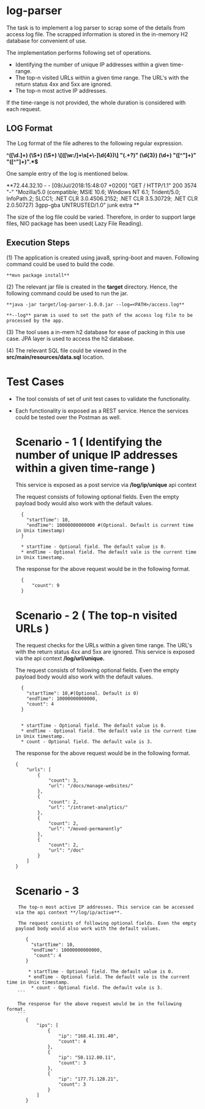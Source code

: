 # log-parser

The task is to implement a log parser to scrap some of the details from access log file.
The scrapped information is stored in the in-memory H2 database for convenient of use.

The implementation performs following set of operations.

* Identifying the number of unique IP addresses within a given time-range. 
* The top-n visited URLs within a given time range. The URL's with the return status 4xx and 5xx are ignored.
* The top-n most active IP addresses. 

If the time-range is not provided, the whole duration is considered with each request.

LOG Format
----------

The Log format of the file adheres to the following regular expression.

**^([\\d.]+) (\\S+) (\\S+) \\[([\\w:/]+\\s[+\\-]\\d{4})\\] "(.+?)" (\\d{3}) (\\d+) "([^"]+)" "([^"]+)".*$**

One sample entry of the log is mentioned below.

**72.44.32.10 - - [09/Jul/2018:15:48:07 +0200] "GET / HTTP/1.1" 200 3574 "-" "Mozilla/5.0 (compatible; MSIE 10.6; Windows NT 6.1; Trident/5.0; InfoPath.2; SLCC1; .NET CLR 3.0.4506.2152; .NET CLR 3.5.30729; .NET CLR 2.0.50727) 3gpp-gba UNTRUSTED/1.0" junk extra **

The size of the log file could be varied. Therefore, in order to support large files, NIO package has been used( Lazy File Reading).

Execution Steps
---------------

(1) The application is created using java8, spring-boot and maven. 
    Following command could be used to build the code.
    
    **mvn package install**
    
(2) The relevant jar file is created in the **target** directory. Hence, the following 
    command could be used to run the jar.
    
    **java -jar target/log-parser-1.0.0.jar --log=<PATH>/access.log**
    
    **--log** param is used to set the path of the access log file to be processed by the app.

(3) The tool uses a in-mem h2 database for ease of packing in this use case. JPA layer is 
    used to access the h2 database.
    
(4) The relevant SQL file could be viewed in the **src/main/resources/data.sql** location. 

Test Cases
==========

* The tool consists of set of unit test cases to validate the functionality.
* Each functionality is exposed as a REST service. Hence the services could be tested over the 
  Postman as well.
  
  Scenario - 1 ( Identifying the number of unique IP addresses within a given time-range )
  ===============
  
  This service is exposed as a post service via  **/log/ip/unique** api context
  
  The request consists of following optional fields. Even the empty payload body would also work with the default values.
  ```
    {
      "startTime": 10, 
      "endTime": 10000000000000 #(Optional. Default is current time in Unix timestamp)
    }
    
    * startTime - Optional field. The default value is 0.
    * endTime - Optional field. The default vale is the current time in Unix timestamp.
  ```
  The response for the above request would be in the following format.
  ```
    {
        "count": 9
    }
  ```
   Scenario - 2 ( The top-n visited URLs )
   ==============
  
   The request checks for the URLs within a given time range. The URL's with the return status 4xx and 5xx are ignored. 
   This service is exposed via the api context **/log/url/unique.**
  
   The request consists of following optional fields. Even the empty payload body would also work with the default values.

  ```
    {
      "startTime": 10,#(Optional. Default is 0)
      "endTime": 10000000000000,
      "count": 4
    }
    
    
    * startTime - Optional field. The default value is 0.
    * endTime - Optional field. The default vale is the current time in Unix timestamp.
    * count - Optional field. The default vale is 3.
  ```
   The response for the above request would be in the following format.
    ```
    {
        "urls": [
            {
                "count": 3,
                "url": "/docs/manage-websites/"
            },
            {
                "count": 2,
                "url": "/intranet-analytics/"
            },
            {
                "count": 2,
                "url": "/moved-permanently"
            },
            {
                "count": 2,
                "url": "/doc"
            }
        ]
    }
    ```
   Scenario - 3
   ==========

       The top-n most active IP addresses. This service can be accessed via the api context **/log/ip/active**.
       
       The request consists of following optional fields. Even the empty payload body would also work with the default values.
```
       {
         "startTime": 10,
         "endTime": 10000000000000,
          "count": 4
       }
       
        * startTime - Optional field. The default value is 0.
        * endTime - Optional field. The default vale is the current time in Unix timestamp.
         * count - Optional field. The default vale is 3.
    ```   
    
    The response for the above request would be in the following format.
    ```
       {
           "ips": [
               {
                   "ip": "168.41.191.40",
                   "count": 4
               },
               {
                   "ip": "50.112.00.11",
                   "count": 3
               },
               {
                   "ip": "177.71.128.21",
                   "count": 3
               }
           ]
       }
```


